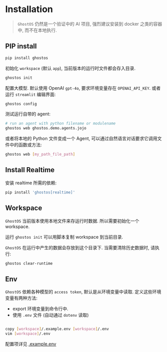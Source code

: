 # Installation

> `GhostOS` 仍然是一个验证中的 AI 项目, 强烈建议安装到 docker 之类的容器中, 而不在本地执行.

## PIP install

```bash
pip install ghostos
```

初始化 `workspace` (默认 `app`), 当前版本的运行时文件都会存入目录.

```bash
ghostos init
```

配置大模型. 默认使用 OpenAI `gpt-4o`, 要求环境变量存在 `OPENAI_API_KEY`.
或者运行 `streamlit` 编辑界面:

```bash
ghostos config
```

测试运行自带的 agent:

```bash
# run an agent with python filename or modulename
ghostos web ghostos.demo.agents.jojo
```

或者将本地的 Python 文件变成一个 Agent, 可以通过自然语言对话要求它调用文件中的函数或方法:

```bash
ghostos web [my_path_file_path]
```

## Install Realtime

安装 realtime 所需的依赖: 

```bash
pip install 'ghostos[realtime]'
```

## Workspace

`GhostOS` 当前版本使用本地文件来存运行时数据. 所以需要初始化一个 workspace.

运行 `ghostos init` 可以用脚本复制 workspace 到当前目录.

`GhostOS` 在运行中产生的数据会存放到这个目录下. 当需要清除历史数据时, 请执行:

```bash
ghostos clear-runtime
```

## Env

`GhostOS` 依赖各种模型的 `access token`, 默认是从环境变量中读取.
定义这些环境变量有两种方法:

- export 环境变量到命令行中. 
- 使用 `.env` 文件 (自动通过 `dotenv` 读取)

```bash

copy [workspace]/.example.env [workspace]/.env
vim [workspace]/.env
```

配置项详见 [.example.env](https://github.com/ghost-in-moss/GhostOS/tree/main/libs/ghostos/ghostos/app/.example.env)